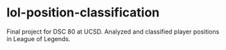 # lol-position-classification
Final project for DSC 80 at UCSD. Analyzed and classified player positions in League of Legends.
